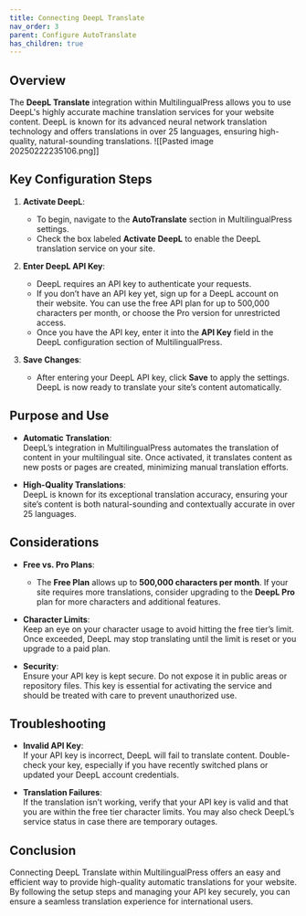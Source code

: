 ```yaml
---
title: Connecting DeepL Translate
nav_order: 3
parent: Configure AutoTranslate
has_children: true
---
```

## Overview

The **DeepL Translate** integration within MultilingualPress allows you to use DeepL's highly accurate machine translation services for your website content. DeepL is known for its advanced neural network translation technology and offers translations in over 25 languages, ensuring high-quality, natural-sounding translations.
![[Pasted image 20250222235106.png]]

## Key Configuration Steps

1. **Activate DeepL**:
    
    - To begin, navigate to the **AutoTranslate** section in MultilingualPress settings.
    - Check the box labeled **Activate DeepL** to enable the DeepL translation service on your site.
2. **Enter DeepL API Key**:
    
    - DeepL requires an API key to authenticate your requests.
    - If you don’t have an API key yet, sign up for a DeepL account on their website. You can use the free API plan for up to 500,000 characters per month, or choose the Pro version for unrestricted access.
    - Once you have the API key, enter it into the **API Key** field in the DeepL configuration section of MultilingualPress.
3. **Save Changes**:
    
    - After entering your DeepL API key, click **Save** to apply the settings. DeepL is now ready to translate your site’s content automatically.

## Purpose and Use

- **Automatic Translation**:  
    DeepL’s integration in MultilingualPress automates the translation of content in your multilingual site. Once activated, it translates content as new posts or pages are created, minimizing manual translation efforts.
    
- **High-Quality Translations**:  
    DeepL is known for its exceptional translation accuracy, ensuring your site’s content is both natural-sounding and contextually accurate in over 25 languages.
    

## Considerations

- **Free vs. Pro Plans**:
    
    - The **Free Plan** allows up to **500,000 characters per month**. If your site requires more translations, consider upgrading to the **DeepL Pro** plan for more characters and additional features.
- **Character Limits**:  
    Keep an eye on your character usage to avoid hitting the free tier’s limit. Once exceeded, DeepL may stop translating until the limit is reset or you upgrade to a paid plan.
    
- **Security**:  
    Ensure your API key is kept secure. Do not expose it in public areas or repository files. This key is essential for activating the service and should be treated with care to prevent unauthorized use.
    

## Troubleshooting

- **Invalid API Key**:  
    If your API key is incorrect, DeepL will fail to translate content. Double-check your key, especially if you have recently switched plans or updated your DeepL account credentials.
    
- **Translation Failures**:  
    If the translation isn’t working, verify that your API key is valid and that you are within the free tier character limits. You may also check DeepL’s service status in case there are temporary outages.
    

## Conclusion

Connecting DeepL Translate within MultilingualPress offers an easy and efficient way to provide high-quality automatic translations for your website. By following the setup steps and managing your API key securely, you can ensure a seamless translation experience for international users.